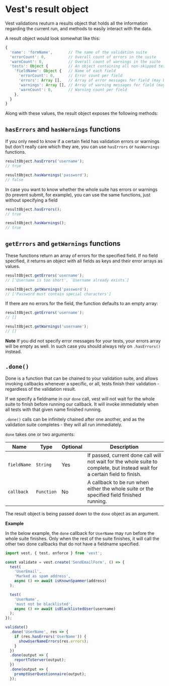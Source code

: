 # Vest's result object

Vest validations reuturn a results object that holds all the information regarding the current run, and methods to easily interact with the data.

A result object would look somewhat like this:

```js
{
  'name': 'formName',       // The name of the validation suite
  'errorCount': 0,          // Overall count of errors in the suite
  'warnCount': 0,           // Overall count of warnings in the suite
  'tests': Object {         // An object containing all non-skipped tests
    'fieldName': Object {   // Name of each field
      'errorCount': 0,      // Error count per field
      'errors': Array [],   // Array of error messages fer field (may be undefined)
      'warnings': Array [], // Array of warning messages fer field (may be undefined)
      'warnCount': 0,       // Warning count per field
    },
  }
}
```

Along with these values, the result object exposes the following methods:

## `hasErrors` and `hasWarnings` functions

If you only need to know if a certain field has validation errors or warnings but don't really care which they are, you can use `hasErrors` or `hasWarnings` functions.

```js
resultObject.hasErrors('username');
// true

resultObject.hasWarnings('password');
// false
```

In case you want to know whether the whole suite has errors or warnings (to prevent submit, for example), you can use the same functions, just without specifying a field

```js
resultObject.hasErrors();
// true

resultObject.hasWarnings();
// true
```

## `getErrors` and `getWarnings` functions

These functions return an array of errors for the specified field. If no field specified, it returns an object with all fields as keys and their error arrays as values.

```js
resultObject.getErrors('username');
// ['Username is too short', `Username already exists`]

resultObject.getWarnings('password');
// ['Password must contain special characters']
```

If there are no errors for the field, the function defaults to an empty array:

```js
resultObject.getErrors('username');
// []

resultObject.getWarnings('username');
// []
```

**Note** If you did not specify error messages for your tests, your errors array will be empty as well. In such case you should always rely on `.hasErrors()` instead.

## `.done()`

Done is a function that can be chained to your validation suite, and allows invoking callbacks whenever a specific, or all, tests finish their validation - regardless of the validation result.

If we specify a fieldname in our `done` call, vest will not wait for the whole suite to finish before running our callback. It will invoke immediately when all tests with that given name finished running.

`.done()` calls can be infinitely chained after one another, and as the validation suite completes - they will all run immediately.

`done` takes one or two arguments:

| Name        | Type       | Optional | Description                                                                                                                 |
| ----------- | ---------- | -------- | --------------------------------------------------------------------------------------------------------------------------- |
| `fieldName` | `String`   | Yes      | If passed, current done call will not wait for the whole suite to complete, but instead wait for a certain field to finish. |
| `callback`  | `Function` | No       | A callback to be run when either the whole suite or the specified field finished running.                                   |

The result object is being passed down to the `done` object as an argument.

**Example**

In the below example, the `done` callback for `UserName` may run before the whole suite finishes. Only when the rest of the suite finishes, it will call the other two done callbacks that do not have a fieldname specified.

```js
import vest, { test, enforce } from 'vest';

const validate = vest.create('SendEmailForm', () => {
  test(
    'UserEmail',
    'Marked as spam address',
    async () => await isKnownSpammer(address)
  );

  test(
    'UserName',
    'must not be blacklisted',
    async () => await isBlacklistedUser(username)
  );
});

validate()
  .done('UserName', res => {
    if (res.hasErrors('UserName')) {
      showUserNameErrors(res.errors);
    }
  })
  .done(output => {
    reportToServer(output);
  })
  .done(output => {
    promptUserQuestionnaire(output);
  });
```
